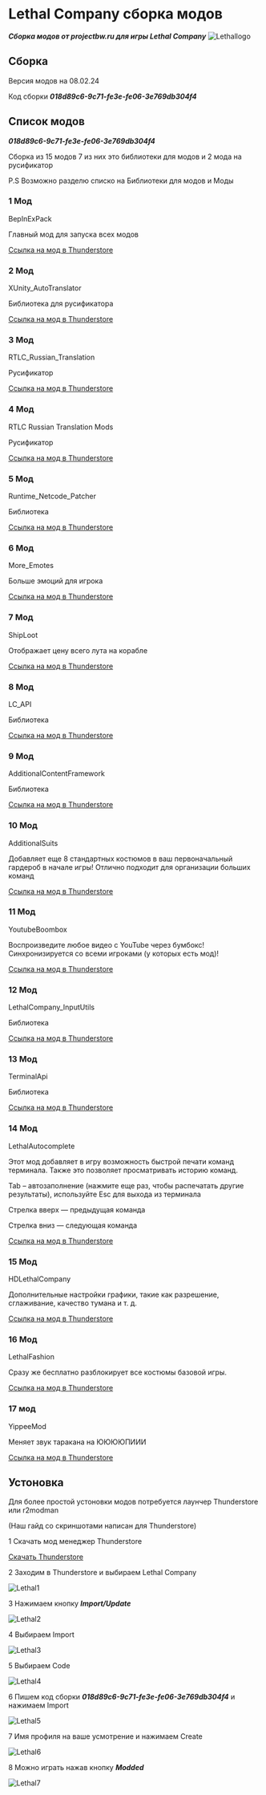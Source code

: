 # Lethal Сompany сборка модов

***Сборка модов от projectbw.ru для игры Lethal Сompany***
![Lethallogo](https://wiki.projectbw.ru/images/letal/letallogo.jpg)

## Cборка

Версия модов на 08.02.24

Код сборки ***018d89c6-9c71-fe3e-fe06-3e769db304f4***

## Cписок модов

***018d89c6-9c71-fe3e-fe06-3e769db304f4***

Сборка из 15 модов 7 из них это библиотеки для модов и 2 мода на русификатор

P.S Возможно разделю списко на Библиотеки для модов и Моды


### 1 Мод

BepInExPack
 
Главный мод для запуска всех модов

[Ссылка на мод в Thunderstore](https://thunderstore.io/c/lethal-company/p/BepInEx/BepInExPack/)

### 2 Мод

XUnity_AutoTranslator

Библиотека для русификатора

[Ссылка на мод в Thunderstore](https://thunderstore.io/c/lethal-company/p/Hayrizan/XUnity_AutoTranslator/)

### 3 Мод

RTLC_Russian_Translation

Русификатор

[Ссылка на мод в Thunderstore](https://thunderstore.io/c/lethal-company/p/Hayrizan/RTLC_Russian_Translation/)

### 4 Мод

RTLC Russian Translation Mods

Русификатор

[Ссылка на мод в Thunderstore](https://thunderstore.io/c/lethal-company/p/Hayrizan/RTLC_Russian_Translation_Mods/)

### 5 Мод

Runtime_Netcode_Patcher

Библиотека

[Ссылка на мод в Thunderstore](https://thunderstore.io/c/lethal-company/p/Ozone/Runtime_Netcode_Patcher/)

### 6 Мод

More_Emotes

Больше эмоций для игрока

[Ссылка на мод в Thunderstore](https://thunderstore.io/c/lethal-company/p/Sligili/More_Emotes/)

### 7 Мод

ShipLoot

Отображает цену всего лута на корабле

[Ссылка на мод в Thunderstore](https://thunderstore.io/c/lethal-company/p/tinyhoot/ShipLoot/)


### 8 Мод

LC_API

Библиотека

[Ссылка на мод в Thunderstore](https://thunderstore.io/c/lethal-company/p/2018/LC_API/)

### 9 Мод

AdditionalContentFramework

Библиотека

[Ссылка на мод в Thunderstore](https://thunderstore.io/c/lethal-company/p/AlexCodesGames/AdditionalContentFramework/)

### 10 Мод

AdditionalSuits

Добавляет еще 8 стандартных костюмов в ваш первоначальный гардероб в начале игры! Отлично подходит для организации больших команд

[Ссылка на мод в Thunderstore](https://thunderstore.io/c/lethal-company/p/AlexCodesGames/AdditionalSuits/)

### 11 Мод

YoutubeBoombox

Воспроизведите любое видео с YouTube через бумбокс! Синхронизируется со всеми игроками (у которых есть мод)!

[Ссылка на мод в Thunderstore](https://thunderstore.io/c/lethal-company/p/TeamIchy/YoutubeBoombox/)

### 12 Мод

LethalCompany_InputUtils

Библиотека

[Ссылка на мод в Thunderstore](https://thunderstore.io/c/lethal-company/p/Rune580/LethalCompany_InputUtils/)

### 13 Мод

TerminalApi

Библиотека

[Ссылка на мод в Thunderstore](https://thunderstore.io/c/lethal-company/p/NotAtomicBomb/TerminalApi/)

### 14 Мод

LethalAutocomplete

Этот мод добавляет в игру возможность быстрой печати команд терминала. Также это позволяет просматривать историю команд.

Tab – автозаполнение (нажмите еще раз, чтобы распечатать другие результаты), используйте Esc для выхода из терминала

Стрелка вверх — предыдущая команда

Стрелка вниз — следующая команда

[Ссылка на мод в Thunderstore](https://thunderstore.io/c/lethal-company/p/red_eye/LethalAutocomplete/)

### 15 Мод

HDLethalCompany

Дополнительные настройки графики, такие как разрешение, сглаживание, качество тумана и т. д.

[Ссылка на мод в Thunderstore](https://thunderstore.io/c/lethal-company/p/Sligili/HDLethalCompany/)

### 16 Мод

LethalFashion

Сразу же бесплатно разблокирует все костюмы базовой игры.

[Ссылка на мод в Thunderstore](https://thunderstore.io/c/lethal-company/p/BatTeam/LethalFashion/)

### 17 мод

YippeeMod

Меняет звук таракана на ЮЮЮЮПИИИ

[Ссылка на мод в Thunderstore](https://thunderstore.io/c/lethal-company/p/sunnobunno/YippeeMod/)

## Устоновка

Для более простой устоновки модов потребуется лаунчер Thunderstore или r2modman 

(Наш гайд со скриншотами написан для Thunderstore)

1 Cкачать мод менеджер Thunderstore 

[Cкачать Thunderstore](https://www.overwolf.com/oneapp/Thunderstore-Thunderstore_Mod_Manager)

2 Заходим в Thunderstore и выбираем Lethal Сompany

![Lethal1](https://wiki.projectbw.ru/images/letal/letal1.jpg)

3 Нажимаем кнопку ***Import/Update*** 

![Lethal2](https://wiki.projectbw.ru/images/letal/letal2.jpg)

4 Выбираем Import 

![Lethal3](https://wiki.projectbw.ru/images/letal/letal3.jpg)

5 Выбираем Code

![Lethal4](https://wiki.projectbw.ru/images/letal/letal4.jpg)

6 Пишем код сборки ***018d89c6-9c71-fe3e-fe06-3e769db304f4*** и нажимаем Import

![Lethal5](https://wiki.projectbw.ru/images/letal/letal5.jpg)

7 Имя профиля на ваше усмотрение и нажимаем Create

![Lethal6](https://wiki.projectbw.ru/images/letal/letal6.jpg)

8 Можно играть нажав кнопку ***Modded***

![Lethal7](https://wiki.projectbw.ru/images/letal/letal7.jpg)